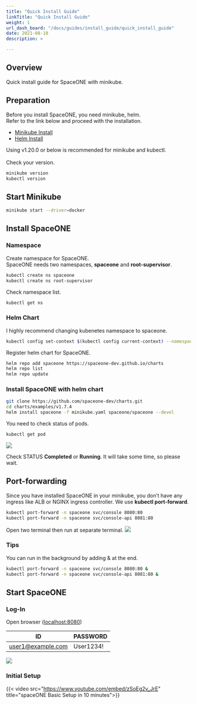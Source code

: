 ```yaml
---
title: "Quick Install Guide"
linkTitle: "Quick Install Guide"
weight: 1
url_dash_board: "/docs/guides/install_guide/quick_install_guide" 
date: 2021-08-10
description: >

---
```


## Overview
Quick install guide for SpaceONE with minikube.

## Preparation
Before you install SpaceONE, you need minikube, helm. <br>
Refer to the link below and proceed with the installation.

* [Minikube Install](https://minikube.sigs.k8s.io/docs/start/)
* [Helm Install](https://helm.sh/docs/intro/install/)

Using v1.20.0 or below is recommended for minikube and kubectl.<br><br>
Check your version.

~~~bash
minikube version
kubectl version
~~~

## Start Minikube
~~~bash
minikube start --driver=docker
~~~

## Install SpaceONE

### Namespace
Create namespace for SpaceONE.<br>
SpaceONE needs two namespaces, **spaceone** and **root-supervisor**.
~~~bash
kubectl create ns spaceone
kubectl create ns root-supervisor
~~~

Check namespace list.
~~~bash
kubectl get ns
~~~

### Helm Chart
I highly recommend changing kubenetes namespace to spaceone.
~~~bash
kubectl config set-context $(kubectl config current-context) --namespace spaceone
~~~

Register helm chart for SpaceONE.
~~~bash
helm repo add spaceone https://spaceone-dev.github.io/charts
helm repo list
helm repo update
~~~

### Install SpaceONE with helm chart
~~~bash
git clone https://github.com/spaceone-dev/charts.git
cd charts/examples/v1.7.4
helm install spaceone -f minikube.yaml spaceone/spaceone --devel
~~~

You need to check status of pods.
~~~bash
kubectl get pod
~~~
![](/ko/docs/setup-operation/quick_install/quick_install_img/quick_install_image_01.png)

Check STATUS **Completed** or **Running**.
It will take some time, so please wait.

## Port-forwarding
Since you have installed SpaceONE in your minikube, you don’t have any ingress like ALB or NGINX ingress controller.
We use **kubectl port-forward**.

~~~bash
kubectl port-forward -n spaceone svc/console 8080:80
kubectl port-forward -n spaceone svc/console-api 8081:80
~~~

Open two terminal then run at separate terminal.
![](/ko/docs/setup-operation/quick_install/quick_install_img/quick_install_image_02.png)

### Tips
You can run in the background by adding & at the end.

~~~bash
kubectl port-forward -n spaceone svc/console 8080:80 &
kubectl port-forward -n spaceone svc/console-api 8081:80 &
~~~

## Start SpaceONE

### Log-In
Open browser
([localhost:8080](http://localhost:8080))

| ID | PASSWORD |
|---|---|
| user1@example.com | User1234! |

![](/ko/docs/setup-operation/quick_install/quick_install_img/quick_install_image_03.png)

### Initial Setup
{{< video src="https://www.youtube.com/embed/zSoEg2v_JrE" title="spaceONE Basic Setup in 10 minutes">}}

